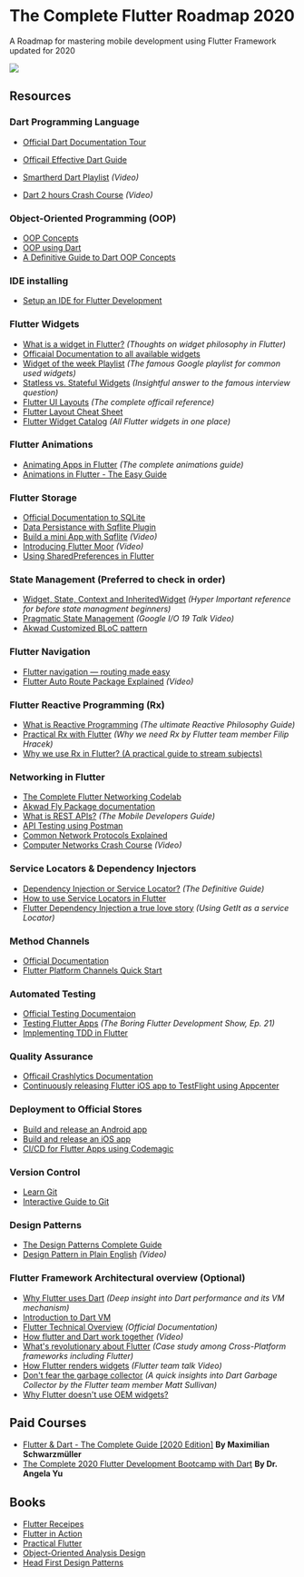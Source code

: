 # The Complete Flutter Roadmap 2020
A Roadmap for mastering mobile development using Flutter Framework updated for 2020



<img src="https://i.imgur.com/tcmiYbv.jpg">

## Resources

### Dart Programming Language
* [Official Dart Documentation Tour](https://dart.dev/guides/language/language-tour)
* [Officail Effective Dart Guide](https://dart.dev/guides/language/effective-dart)

* [Smartherd Dart Playlist](https://www.youtube.com/watch?v=5rtujDjt50I&feature=youtu.be&list=PLlxmoA0rQ-LyHW9voBdNo4gEEIh0SjG-q) <em>*(Video)</em>*
* [Dart 2 hours Crash Course](https://youtu.be/Ej_Pcr4uC2Q) *(Video)*

### Object-Oriented Programming (OOP)
* [OOP Concepts](https://www.freecodecamp.org/news/object-oriented-programming-concepts-21bb035f7260/)
* [OOP using Dart](https://levelup.gitconnected.com/fluttering-dart-oop-8b92cd89a7f0)
* [A Definitive Guide to Dart OOP Concepts](https://www.javatpoint.com/dart-object-oriented-concepts)

### IDE installing
* [Setup an IDE for Flutter Development](https://flutter.dev/docs/get-started/editor)

### Flutter Widgets
* [What is a widget in Flutter?](https://stackoverflow.com/questions/50958238/what-is-a-widget-in-flutter) *(Thoughts on widget philosophy in Flutter)*
* [Officaial Documentation to all available widgets](https://flutter.dev/docs/development/ui/widgets-intro)
* [Widget of the week Playlist](https://www.youtube.com/watch?v=b_sQ9bMltGU&feature=youtu.be&list=PLjxrf2q8roU23XGwz3Km7sQZFTdB996iG) *(The famous Google playlist for common used widgets)*
* [Statless vs. Stateful Widgets](https://medium.com/flutter-community/flutter-stateful-vs-stateless-db325309deae) *(Insightful answer to the famous interview question)*
* [Flutter UI Layouts](https://flutter.dev/docs/development/ui/layout) *(The complete officail reference)*
* [Flutter Layout Cheat Sheet](https://medium.com/flutter-community/flutter-layout-cheat-sheet-5363348d037e)
* [Flutter Widget Catalog](https://flutter.dev/docs/development/ui/widgets) *(All Flutter widgets in one place)*

### Flutter Animations
* [Animating Apps in Flutter](https://www.smashingmagazine.com/2019/10/animation-apps-flutter/) *(The complete animations guide)*
* [Animations in Flutter - The Easy Guide](https://www.didierboelens.com/2018/06/animations-in-flutter---easy-guide---tutorial/?utm_campaign=Flutter%2BWeekly%2BNewsletter&utm_medium=web&utm_source=Flutter_Weekly_Newsletter_2)

### Flutter Storage
* [Official Documentation to SQLite](https://flutter.dev/docs/cookbook/persistence/sqlite)
* [Data Persistance with Sqflite Plugin](https://medium.com/flutterdevs/data-persistence-with-sqlite-flutter-47a6f67b973f)
* [Build a mini App with Sqflite](https://www.youtube.com/watch?v=1BwjNEKD8g8&feature=youtu.be&list=PLDQl6gZtjvFu5l20K5KTEBLCjfRjHowLj) *(Video)*
* [Introducing Flutter Moor](https://youtu.be/zpWsedYMczM) *(Video)*
* [Using SharedPreferences in Flutter](https://medium.com/flutterdevs/using-sharedpreferences-in-flutter-251755f07127)

### State Management (Preferred to check in order)
* [Widget, State, Context and InheritedWidget](https://www.didierboelens.com/2018/06/widget-state-context-inheritedwidget/) *(Hyper Important reference for before state managment beginners)*
* [Pragmatic State Management](https://www.youtube.com/watch?v=d_m5csmrf7I&feature=youtu.be) *(Google I/O 19 Talk Video)*
* [Akwad Customized BLoC pattern](https://app.clickup.com/764648/v/dc/qaq8-834/qaq8-316)

### Flutter Navigation
* [Flutter navigation — routing made easy](https://itnext.io/flutter-navigation-routing-made-easy-816ddf9e2857)
* [Flutter Auto Route Package Explained](https://youtu.be/iVpVBmDhpJY) *(Video)*

### Flutter Reactive Programming (Rx)
* [What is Reactive Programming](https://gist.github.com/staltz/868e7e9bc2a7b8c1f754) *(The ultimate Reactive Philosophy Guide)*
* [Practical Rx with Flutter](https://www.youtube.com/watch?v=7O1UO5rEpRc) *(Why we need Rx by Flutter team member Filip Hracek)*
* [Why we use Rx in Flutter? (A practical guide to stream subjects)](https://medium.com/flutter-community/why-use-rxdart-and-how-we-can-use-with-bloc-pattern-in-flutter-a64ca2c7c52d)

### Networking in Flutter
* [The Complete Flutter Networking Codelab](https://www.raywenderlich.com/5896601-flutter-networking-tutorial-getting-started)
* [Akwad Fly Package documentation](https://app.clickup.com/764648/v/dc/qaq8-834/qaq8-295)
* [What is REST APIs?](https://www.elementarydigital.co.uk/how-to-use-rest-api-in-mobile-app-development/) *(The Mobile Developers Guide)*
* [API Testing using Postman](https://medium.com/aubergine-solutions/api-testing-using-postman-323670c89f6d)
* [Common Network Protocols Explained](https://searchnetworking.techtarget.com/feature/12-common-network-protocols-and-their-functions-explained)
* [Computer Networks Crash Course](https://www.youtube.com/watch?v=3QhU9jd03a0) *(Video)*

### Service Locators & Dependency Injectors 
* [Dependency Injection or Service Locator?](https://medium.com/mobile-app-development-publication/dependency-injection-and-service-locator-4dbe4559a3ba) *(The Definitive Guide)*
* [How to use Service Locators in Flutter](https://www.burkharts.net/apps/blog/one-to-find-them-all-how-to-use-service-locators-with-flutter/)
* [Flutter Dependency Injection a true love story](https://blog.usejournal.com/flutter-di-a-true-love-story-1e5a5ae2ba2d) *(Using GetIt as a service Locator)*

### Method Channels
* [Official Documentation](https://flutter.dev/docs/development/platform-integration/platform-channels?tab=ios-channel-swift-tab)
* [Flutter Platform Channels Quick Start](https://stablekernel.com/article/flutter-platform-channels-quick-start/)

### Automated Testing
* [Official Testing Documentaion](https://flutter.dev/docs/testing)
* [Testing Flutter Apps](https://www.youtube.com/watch?v=bj-oMYyLZEY) *(The Boring Flutter Development Show, Ep. 21)*
* [Implementing TDD in Flutter](https://www.youtube.com/playlist?list=PLB6lc7nQ1n4iYGE_khpXRdJkJEp9WOech)

### Quality Assurance
* [Officail Crashlytics Documentation](https://firebase.flutter.dev/docs/crashlytics/overview/)
* [Continuously releasing Flutter iOS app to TestFlight using Appcenter](https://medium.com/@iqan/continuously-releasing-flutter-ios-app-to-testflight-using-appcenter-38dfc731d93)

### Deployment to Official Stores
* [Build and release an Android app](https://flutter.dev/docs/deployment/android)
* [Build and release an iOS app](https://flutter.dev/docs/deployment/ios)
* [CI/CD for Flutter Apps using Codemagic](https://blog.codemagic.io/getting-started-with-codemagic/)

### Version Control
* [Learn Git](https://www.atlassian.com/git)
* [Interactive Guide to Git](https://learngitbranching.js.org/)

### Design Patterns
* [The Design Patterns Complete Guide](https://refactoring.guru/design-patterns/)
* [Design Pattern in Plain English](https://www.youtube.com/watch?v=NU_1StN5Tkk) *(Video)*

### Flutter Framework Architectural overview (Optional)
* [Why Flutter uses Dart](https://hackernoon.com/why-flutter-uses-dart-dd635a054ebf) *(Deep insight into Dart performance and its VM mechanism)*
* [Introduction to Dart VM](https://mrale.ph/dartvm/)
* [Flutter Technical Overview](https://flutter.dev/docs/resources/architectural-overview) *(Official Documentation)*
* [How flutter and Dart work together](https://www.youtube.com/watch?v=iVYpeEd3Jes) *(Video)*
* [What's revolutionary about Flutter](https://hackernoon.com/whats-revolutionary-about-flutter-946915b09514) *(Case study among Cross-Platform frameworks including Flutter)*
* [How Flutter renders widgets](https://www.youtube.com/watch?v=996ZgFRENMs) *(Flutter team talk Video)*
* [Don't fear the garbage collector](https://medium.com/flutter/flutter-dont-fear-the-garbage-collector-d69b3ff1ca30) *(A quick insights into Dart Garbage Collector by the Flutter team member Matt Sullivan)*
* [Why Flutter doesn't use OEM widgets?](https://medium.com/flutter/why-flutter-doesnt-use-oem-widgets-94746e812510) 


## Paid Courses
* [Flutter & Dart - The Complete Guide [2020 Edition]](https://www.udemy.com/course/learn-flutter-dart-to-build-ios-android-apps/) <b>By Maximilian Schwarzmüller</b>
* [The Complete 2020 Flutter Development Bootcamp with Dart](https://www.udemy.com/course/flutter-bootcamp-with-dart/) <b>By Dr. Angela Yu</b>


## Books
* [Flutter Receipes](https://drive.google.com/file/d/1oju0lic0zCK2mFSIT4M3Hqzv5lWnC3jf/view?usp=sharing)
* [Flutter in Action](https://all-ebook.info/6968-flutter-in-action.html)
* [Practical Flutter](https://all-ebook.info/4392-practical-flutter-improve-your-mobile-development-with-googles-latest-open-source-sdk.html)
* [Object-Oriented Analysis Design](https://drive.google.com/file/d/1H11fjltogFPJN2erLl2mCbbptYzMJ0uS/view?usp=sharing)
* [Head First Design Patterns](https://drive.google.com/file/d/1rmm-OvGpwoR-9x4V36u0VxmQpA_0IjoB/view?usp=sharing)
